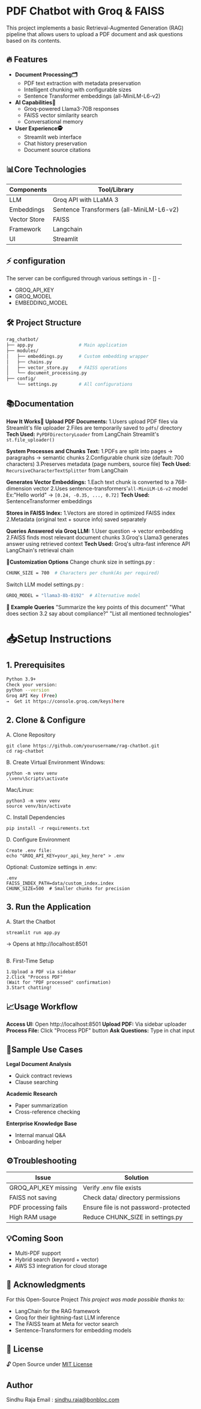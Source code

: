 # PDF Chatbot with Groq & FAISS
This project implements a basic Retrieval-Augmented Generation (RAG) pipeline that allows users to upload a PDF document and ask questions based on its contents.
## 🔥 Features
- **Document Processing🗂️**
  - PDF text extraction with metadata preservation
  - Intelligent chunking with configurable sizes
  - Sentence Transformer embeddings (all-MiniLM-L6-v2)
- **AI Capabilities🤖**
  - Groq-powered Llama3-70B responses
  - FAISS vector similarity search
  - Conversational memory
- **User Experience🕵️**
  - Streamlit web interface
  - Chat history preservation
  - Document source citations
## 📊Core Technologies

 | **Components** | **Tool/Library** |
|----------|----------|
| LLM      | Groq API with LLaMA 3   |
| Embeddings |Sentence Transformers (all-MiniLM-L6-v2)
|Vector Store | FAISS
|Framework| Langchain
|UI| Streamlit
## ⚡ configuration
The server can be configured through various settings in - [] -
 - GROQ_API_KEY
 - GROQ_MODEL
 - EMBEDDING_MODEL

## 🛠️ Project Structure
```sh
rag_chatbot/
├── app.py                 # Main application
├── modules/
│   ├── embeddings.py      # Custom embedding wrapper
│   ├── chains.py
│   ├── vector_store.py    # FAISS operations
│   └── document_processing.py
├── config/
    └── settings.py        # All configurations
```
## 📚Documentation
**How It Works🔧**
**Upload PDF Documents:**
1.Users upload PDF files via Streamlit's file uploader
2.Files are temporarily saved to ```pdfs```/ directory
**Tech Used:**
```PyPDFDirectoryLoader``` from LangChain
Streamlit's ```st.file_uploader()```

**System Processes and Chunks Text:**
1.PDFs are split into pages → paragraphs → semantic chunks
2.Configurable chunk size (default: 700 characters)
3.Preserves metadata (page numbers, source file)
**Tech Used:**
```RecursiveCharacterTextSplitter``` from LangChain

**Generates Vector Embeddings:**
1.Each text chunk is converted to a 768-dimension vector
2.Uses sentence-transformers'```all-MiniLM-L6-v2``` model
Ex:"Hello world" → ```[0.24, -0.35, ..., 0.72]```
**Tech Used:**
SentenceTransformer embeddings

**Stores in FAISS Index:**
1.Vectors are stored in optimized FAISS index
2.Metadata (original text + source info) saved separately

**Queries Answered via Groq LLM:**
1.User question → vector embedding
2.FAISS finds most relevant document chunks
3.Groq's Llama3 generates answer using retrieved context
 **Tech Used:**
Groq's ultra-fast inference API
LangChain's retrieval chain

**🎯Customization Options**
Change chunk size in settings.py :
```sh
CHUNK_SIZE = 700  # Characters per chunk(As per required)
```
Switch LLM model settings.py :
```sh
GROQ_MODEL = "llama3-8b-8192"  # Alternative model
```
**🤖 Example Queries**
"Summarize the key points of this document"
"What does section 3.2 say about compliance?"
"List all mentioned technologies"

# 📥Setup Instructions
## 1. Prerequisites

```sh 
Python 3.9+
Check your version:
python --version
Groq API Key (Free)
→  Get it https://console.groq.com/keys)here
```
## 2. Clone & Configure
A. Clone Repository
```
git clone https://github.com/yourusername/rag-chatbot.git
cd rag-chatbot
```
B. Create Virtual Environment
Windows:
```
python -m venv venv
.\venv\Scripts\activate
```
Mac/Linux:
```
python3 -m venv venv
source venv/bin/activate
```
C. Install Dependencies
```
pip install -r requirements.txt
```
D. Configure Environment
```
Create .env file:
echo "GROQ_API_KEY=your_api_key_here" > .env
```
Optional: Customize settings in .env:
```
.env
FAISS_INDEX_PATH=data/custom_index.index
CHUNK_SIZE=500  # Smaller chunks for precision
```
## 3. Run the Application
A. Start the Chatbot
```
streamlit run app.py
```
→ Opens at http://localhost:8501
```
```
B. First-Time Setup
```
1.Upload a PDF via sidebar
2.Click "Process PDF"
(Wait for "PDF processed" confirmation)
3.Start chatting!
```
##  📈Usage Workflow
**Access UI:**  Open http://localhost:8501
**Upload PDF:** Via sidebar uploader
**Process File:** Click "Process PDF" button
**Ask Questions:** Type in chat input

## 🧪Sample Use Cases
**Legal Document Analysis**
- Quick contract reviews
- Clause searching

**Academic Research**
- Paper summarization
- Cross-reference checking

**Enterprise Knowledge Base**
- Internal manual Q&A
- Onboarding helper
## ⚙️Troubleshooting

| Issue | Solution |
| ------ | ------ |
|GROQ_API_KEY missing|	Verify .env file exists
|FAISS not saving|	Check data/ directory permissions
|PDF processing fails|	Ensure file is not password-protected
|High RAM usage|	Reduce CHUNK_SIZE in settings.py
## 💡Coming Soon
- Multi-PDF support
- Hybrid search (keyword + vector)
- AWS S3 integration for cloud storage
## 🌟 Acknowledgments
For this Open-Source Project
*This project was made possible thanks to:*
- LangChain for the RAG framework
- Groq for their lightning-fast LLM inference
- The FAISS team at Meta for vector search
- Sentence-Transformers for embedding models

## 📄 License
🔓 Open Source under [MIT License](LICENSE)
## Author
Sindhu Raja
Email : sindhu.raja@bonbloc.com

